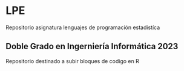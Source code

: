 # LPE #
Repositorio asignatura lenguajes de programación estadistíca

## Doble Grado en Ingerniería Informática 2023 ##
Repositorio destinado a subir bloques de codigo en R
